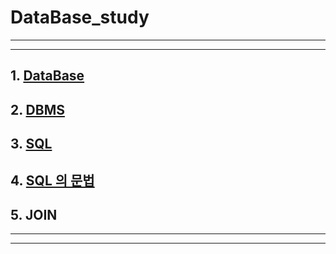 # DataBase_study



------

------



## 1. [DataBase](DB_Summary/01DataBase.md)

## 2. [DBMS](DB_Summary/02DBMS.md)

## 3. [SQL](DB_Summary/03SQL.md)

## 4. [SQL 의 문법](DB_Summary/04SQL문법.md)

## 5. JOIN 

------

------

